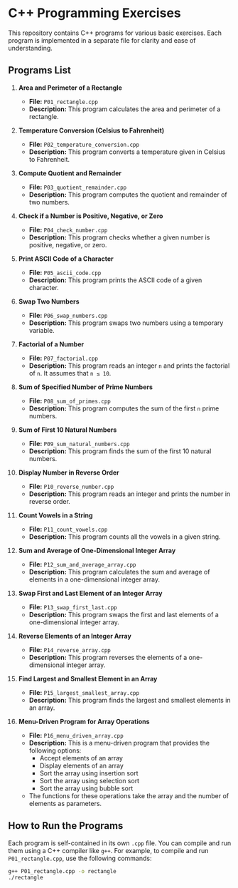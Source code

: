 # C++ Programming Exercises

This repository contains C++ programs for various basic exercises. Each program is implemented in a separate file for clarity and ease of understanding.

## Programs List

1. **Area and Perimeter of a Rectangle**
   - **File:** `P01_rectangle.cpp`
   - **Description:** This program calculates the area and perimeter of a rectangle.

2. **Temperature Conversion (Celsius to Fahrenheit)**
   - **File:** `P02_temperature_conversion.cpp`
   - **Description:** This program converts a temperature given in Celsius to Fahrenheit.

3. **Compute Quotient and Remainder**
   - **File:** `P03_quotient_remainder.cpp`
   - **Description:** This program computes the quotient and remainder of two numbers.

4. **Check if a Number is Positive, Negative, or Zero**
   - **File:** `P04_check_number.cpp`
   - **Description:** This program checks whether a given number is positive, negative, or zero.

5. **Print ASCII Code of a Character**
   - **File:** `P05_ascii_code.cpp`
   - **Description:** This program prints the ASCII code of a given character.

6. **Swap Two Numbers**
   - **File:** `P06_swap_numbers.cpp`
   - **Description:** This program swaps two numbers using a temporary variable.

7. **Factorial of a Number**
   - **File:** `P07_factorial.cpp`
   - **Description:** This program reads an integer `n` and prints the factorial of `n`. It assumes that `n ≤ 10`.

8. **Sum of Specified Number of Prime Numbers**
   - **File:** `P08_sum_of_primes.cpp`
   - **Description:** This program computes the sum of the first `n` prime numbers.

9. **Sum of First 10 Natural Numbers**
   - **File:** `P09_sum_natural_numbers.cpp`
   - **Description:** This program finds the sum of the first 10 natural numbers.

10. **Display Number in Reverse Order**
    - **File:** `P10_reverse_number.cpp`
    - **Description:** This program reads an integer and prints the number in reverse order.

11. **Count Vowels in a String**
    - **File:** `P11_count_vowels.cpp`
    - **Description:** This program counts all the vowels in a given string.

12. **Sum and Average of One-Dimensional Integer Array**
    - **File:** `P12_sum_and_average_array.cpp`
    - **Description:** This program calculates the sum and average of elements in a one-dimensional integer array.

13. **Swap First and Last Element of an Integer Array**
    - **File:** `P13_swap_first_last.cpp`
    - **Description:** This program swaps the first and last elements of a one-dimensional integer array.

14. **Reverse Elements of an Integer Array**
    - **File:** `P14_reverse_array.cpp`
    - **Description:** This program reverses the elements of a one-dimensional integer array.

15. **Find Largest and Smallest Element in an Array**
    - **File:** `P15_largest_smallest_array.cpp`
    - **Description:** This program finds the largest and smallest elements in an array.

16. **Menu-Driven Program for Array Operations**
    - **File:** `P16_menu_driven_array.cpp`
    - **Description:** This is a menu-driven program that provides the following options:
      - Accept elements of an array
      - Display elements of an array
      - Sort the array using insertion sort
      - Sort the array using selection sort
      - Sort the array using bubble sort
    - The functions for these operations take the array and the number of elements as parameters.

## How to Run the Programs

Each program is self-contained in its own `.cpp` file. You can compile and run them using a C++ compiler like `g++`. For example, to compile and run `P01_rectangle.cpp`, use the following commands:

```sh
g++ P01_rectangle.cpp -o rectangle
./rectangle

